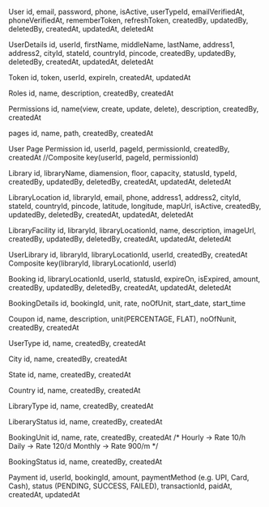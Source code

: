 User
id, email, password, phone, isActive, userTypeId, emailVerifiedAt, phoneVerifiedAt, rememberToken, refreshToken, createdBy, updatedBy, deletedBy, createdAt, updatedAt, deletedAt

UserDetails
id, userId, firstName, middleName, lastName, address1, address2, cityId, stateId, countryId, pincode, createdBy, updatedBy, deletedBy, createdAt, updatedAt, deletedAt

Token
id, token, userId, expireIn, createdAt, updatedAt

Roles
id, name, description, createdBy, createdAt

Permissions
id, name(view, create, update, delete), description, createdBy, createdAt

pages
id, name, path, createdBy, createdAt

User Page Permission
id, userId, pageId, permissionId, createdBy, createdAt //Composite key(userId, pageId, permissionId)

Library
id, libraryName, diamension, floor, capacity, statusId, typeId, createdBy, updatedBy, deletedBy, createdAt, updatedAt, deletedAt

LibraryLocation
id, libraryId, email, phone, address1, address2, cityId, stateId, countryId, pincode, latitude, longitude, mapUrl, isActive, createdBy, updatedBy, deletedBy, createdAt, updatedAt, deletedAt

LibraryFacility
id, libraryId, libraryLocationId, name, description, imageUrl, createdBy, updatedBy, deletedBy, createdAt, updatedAt, deletedAt

UserLibrary
id, libraryId, libraryLocationId, userId, createdBy, createdAt Composite key(libraryId, libraryLocationId, userId)

Booking
id, libraryLocationId, userId, statusId, expireOn, isExpired, amount, createdBy, updatedBy, deletedBy, createdAt, updatedAt, deletedAt

BookingDetails
id, bookingId, unit, rate, noOfUnit, start_date, start_time

Coupon
id, name, description, unit(PERCENTAGE, FLAT), noOfNunit, createdBy, createdAt

UserType
id, name, createdBy, createdAt

City
id, name, createdBy, createdAt

State
id, name, createdBy, createdAt

Country
id, name, createdBy, createdAt

LibraryType
id, name, createdBy, createdAt

LiberaryStatus
id, name, createdBy, createdAt

BookingUnit
id, name, rate, createdBy, createdAt
/*
Hourly -> Rate 10/h
Daily -> Rate 120/d
Monthly -> Rate 900/m
*/

BookingStatus
id, name, createdBy, createdAt

Payment
id, userId, bookingId, amount, paymentMethod (e.g. UPI, Card, Cash), status (PENDING, SUCCESS, FAILED), transactionId, paidAt, createdAt, updatedAt